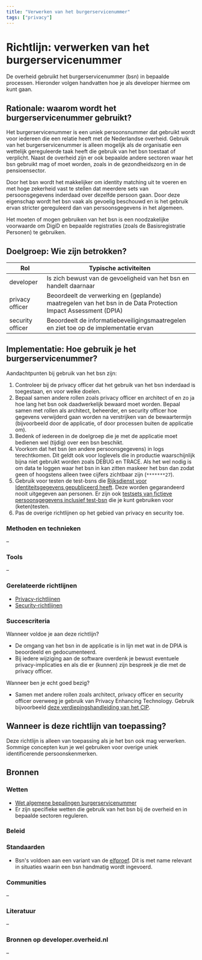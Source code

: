 ```yaml
---
title: "Verwerken van het burgerservicenummer"
tags: ["privacy"]
---
```


# Richtlijn: verwerken van het burgerservicenummer

De overheid gebruikt het burgerservicenummer (bsn) in bepaalde processen.
Hieronder volgen handvatten hoe je als developer hiermee om kunt gaan.

## Rationale: waarom wordt het burgerservicenummer gebruikt?

Het burgerservicenummer is een uniek persoonsnummer dat gebruikt wordt voor
iedereen die een relatie heeft met de Nederlandse overheid. Gebruik van het
burgerservicenummer is alleen mogelijk als de organisatie een wettelijk
gereguleerde taak heeft die gebruik van het bsn toestaat of verplicht. Naast de
overheid zijn er ook bepaalde andere sectoren waar het bsn gebruikt mag of moet
worden, zoals in de gezondheidszorg en in de pensioensector.

Door het bsn wordt het makkelijker om identity matching uit te voeren en met
hoge zekerheid vast te stellen dat meerdere sets van persoonsgegevens inderdaad
over dezelfde persoon gaan. Door deze eigenschap wordt het bsn vaak als gevoelig
beschouwd en is het gebruik ervan stricter gereguleerd dan van persoonsgegevens
in het algemeen.

Het moeten of mogen gebruiken van het bsn is een noodzakelijke voorwaarde om
DigiD en bepaalde registraties (zoals de Basisregistratie Personen) te
gebruiken.

## Doelgroep: Wie zijn betrokken?

| Rol              | Typische activiteiten                                                                                         |
| ---------------- | ------------------------------------------------------------------------------------------------------------- |
| developer        | Is zich bewust van de gevoeligheid van het bsn en handelt daarnaar                                            |
| privacy officer  | Beoordeelt de verwerking en (geplande) maatregelen van het bsn in de Data Protection Impact Assessment (DPIA) |
| security officer | Beoordeelt de informatiebeveiligingsmaatregelen en ziet toe op de implementatie ervan                         |

## Implementatie: Hoe gebruik je het burgerservicenummer?

Aandachtpunten bij gebruik van het bsn zijn:

1. Controleer bij de privacy officer dat het gebruik van het bsn inderdaad is
   toegestaan, en voor welke doelen.
1. Bepaal samen andere rollen zoals privacy officer en architect of en zo ja hoe
   lang het bsn ook daadwerkelijk bewaard moet worden. Bepaal samen met rollen
   als architect, beheerder, en security officer hoe gegevens verwijderd gaan
   worden na verstrijken van de bewaartermijn (bijvoorbeeld door de applicatie,
   of door processen buiten de applicatie om).
1. Bedenk of iedereen in de doelgroep die je met de applicatie moet bedienen wel
   (tijdig) over een bsn beschikt.
1. Voorkom dat het bsn (en andere persoonsgegevens) in logs terechtkomen. Dit
   geldt ook voor loglevels die in productie waarschijnlijk bijna niet gebruikt
   worden zoals DEBUG en TRACE. Als het wel nodig is om data te loggen waar het
   bsn in kan zitten maskeer het bsn dan zodat geen of hoogstens alleen twee
   cijfers zichtbaar zijn (`*******27`).
1. Gebruik voor testen de test-bsns die
   [Rijksdienst voor Identiteitsgegevens gepubliceerd heeft](https://www.rvig.nl/test-bsn-a-nummers-omnummertabel).
   Deze worden gegarandeerd nooit uitgegeven aan personen. Er zijn ook
   [testsets van fictieve persoonsgegevens inclusief test-bsn](https://www.rvig.nl/testdataset-persoonslijsten-proefomgevingen-bvbsn)
   die je kunt gebruiken voor (keten)testen.
1. Pas de overige richtlijnen op het gebied van privacy en security toe.

### Methoden en technieken

&ndash;

### Tools

&ndash;

### Gerelateerde richtlijnen

- [Privacy-richtlijnen](index.md)
- [Security-richtlijnen](../security/index.mdx)

### Succescriteria

Wanneer voldoe je aan deze richtlijn?

- De omgang van het bsn in de applicatie is in lijn met wat in de DPIA is
  beoordeeld en gedocumenteerd.
- Bij iedere wijziging aan de software overdenk je bewust eventuele
  privacy-implicaties en als die er (kunnen) zijn bespreek je die met de privacy
  officer.

Wanneer ben je echt goed bezig?

- Samen met andere rollen zoals architect, privacy officer en security officer
  overweeg je gebruik van Privacy Enhancing Technology. Gebruik bijvoorbeeld
  [deze verdiepingshandleiding van het CIP](https://www.cip-overheid.nl/media/o3vfhs0c/aan-de-slag-met-privacy-by-design-pbd-en-privacy-enhancing-technologies-pets-versie-10.pdf?csf=1&web=1&e=iOEjfq).

## Wanneer is deze richtlijn van toepassing?

Deze richtlijn is alleen van toepassing als je het bsn ook mag verwerken.
Sommige concepten kun je wel gebruiken voor overige uniek identificerende
persoonskenmerken.

## Bronnen

### Wetten

- [Wet algemene bepalingen burgerservicenummer](https://wetten.overheid.nl/BWBR0022428/2018-07-28/0)
- Er zijn specifieke wetten die gebruik van het bsn bij de overheid en in
  bepaalde sectoren reguleren.

### Beleid

### Standaarden

- Bsn's voldoen aan een variant van de
  [elfproef](https://nl.wikipedia.org/wiki/Elfproef). Dit is met name relevant
  in situaties waarin een bsn handmatig wordt ingevoerd.

### Communities

&ndash;

### Literatuur

&ndash;

### Bronnen op developer.overheid.nl

&ndash;
